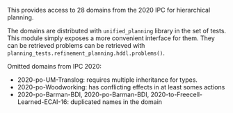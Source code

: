 This provides access to 28 domains from the 2020 IPC for hierarchical planning.

The domains are distributed with `unified_planning` library in the set of tests. 
This module simply exposes a more convenient interface for them.
They can be retrieved problems can be retrieved with `planning_tests.refinement_planning.hddl.problems()`.




Omitted domains from IPC 2020:
 - 2020-po-UM-Translog: requires multiple inheritance for types.
 - 2020-po-Woodworking: has conflicting effects in at least somes actions
 - 2020-po-Barman-BDI, 2020-po-Barman-BDI, 2020-to-Freecell-Learned-ECAI-16: duplicated names in the domain
